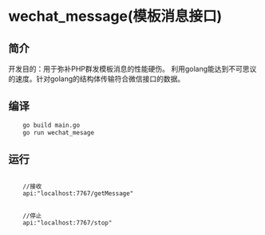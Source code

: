 # wechat_message(模板消息接口)


## 简介
开发目的：用于弥补PHP群发模板消息的性能硬伤。
利用golang能达到不可思议的速度。针对golang的结构体传输符合微信接口的数据。


## 编译

```bash
	go build main.go
	go run wechat_mesage
```

## 运行
```golang

	//接收
	api:"localhost:7767/getMessage"

```

```golang

	//停止
	api:"localhost:7767/stop"

```

